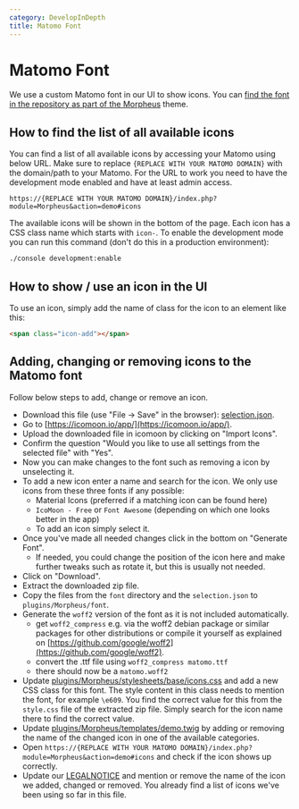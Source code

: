 ```yaml
---
category: DevelopInDepth
title: Matomo Font
---
```

# Matomo Font

We use a custom Matomo font in our UI to show icons. You can [find the font in the repository as part of the Morpheus](https://github.com/matomo-org/matomo/tree/4.x-dev/plugins/Morpheus/fonts) theme.

## How to find the list of all available icons

You can find a list of all available icons by accessing your Matomo using below URL. Make sure to replace `{REPLACE WITH YOUR MATOMO DOMAIN}` with the domain/path to your Matomo. For the URL to work you need to have the development mode enabled and have at least admin access.

```
https://{REPLACE WITH YOUR MATOMO DOMAIN}/index.php?module=Morpheus&action=demo#icons
```

The available icons will be shown in the bottom of the page. Each icon has a CSS class name which starts with `icon-`. To enable the development mode you can run this command (don't do this in a production environment):

```bash
./console development:enable
```

## How to show / use an icon in the UI

To use an icon, simply add the name of class for the icon to an element like this:

```html
<span class="icon-add"></span>
```


## Adding, changing or removing icons to the Matomo font

Follow below steps to add, change or remove an icon.

* Download this file (use "File -> Save" in the browser): [selection.json](https://raw.githubusercontent.com/matomo-org/matomo/4.x-dev/plugins/Morpheus/fonts/selection.json).
* Go to [https://icomoon.io/app/](https://icomoon.io/app/). 
* Upload the downloaded file in icomoon by clicking on "Import Icons".
* Confirm the question "Would you like to use all settings from the selected file" with "Yes".
* Now you can make changes to the font such as removing a icon by unselecting it.
* To add a new icon enter a name and search for the icon. We only use icons from these three fonts if any possible:
  * Material Icons (preferred if a matching icon can be found here)
  * `IcoMoon - Free` or `Font Awesome` (depending on which one looks better in the app)
  * To add an icon simply select it.
* Once you've made all needed changes click in the bottom on "Generate Font".
  * If needed, you could change the position of the icon here and make further tweaks such as rotate it, but this is usually not needed.
* Click on "Download".
* Extract the downloaded zip file.
* Copy the files from the `font` directory and the `selection.json` to `plugins/Morpheus/font`.
* Generate the `woff2` version of the font as it is not included automatically.
  * get `woff2_compress` e.g. via the woff2 debian package or similar packages for other distributions or compile it yourself as explained on [https://github.com/google/woff2](https://github.com/google/woff2).
  * convert the .ttf file using `woff2_compress matomo.ttf`
  * there should now be a `matomo.woff2`
* Update [plugins/Morpheus/stylesheets/base/icons.css](https://github.com/matomo-org/matomo/blob/4.x-dev/plugins/Morpheus/stylesheets/base/icons.css) and add a new CSS class for this font. The style content in this class needs to mention the font, for example `\e609`. You find the correct value for this from the `style.css` file of the extracted zip file. Simply search for the icon name there to find the correct value. 
* Update [plugins/Morpheus/templates/demo.twig](https://github.com/matomo-org/matomo/blob/4.3.0-b3/plugins/Morpheus/templates/demo.twig#L613) by adding or removing the name of the changed icon in one of the available categories.
* Open `https://{REPLACE WITH YOUR MATOMO DOMAIN}/index.php?module=Morpheus&action=demo#icons` and check if the icon shows up correctly.
* Update our [LEGALNOTICE](https://github.com/matomo-org/matomo/blob/4.x-dev/LEGALNOTICE) and mention or remove the name of the icon we added, changed or removed. You already find a list of icons we've been using so far in this file.
